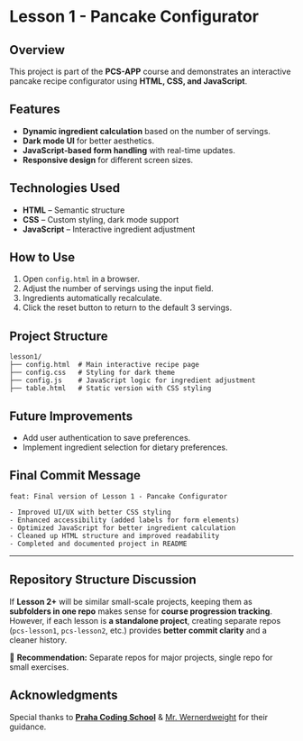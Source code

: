 # Lesson 1 - Pancake Configurator

## Overview
This project is part of the **PCS-APP** course and demonstrates an interactive pancake recipe configurator using **HTML, CSS, and JavaScript**.

## Features
- **Dynamic ingredient calculation** based on the number of servings.
- **Dark mode UI** for better aesthetics.
- **JavaScript-based form handling** with real-time updates.
- **Responsive design** for different screen sizes.

## Technologies Used
- **HTML** – Semantic structure
- **CSS** – Custom styling, dark mode support
- **JavaScript** – Interactive ingredient adjustment

## How to Use
1. Open `config.html` in a browser.
2. Adjust the number of servings using the input field.
3. Ingredients automatically recalculate.
4. Click the reset button to return to the default 3 servings.

## Project Structure
```
lesson1/
├── config.html  # Main interactive recipe page
├── config.css   # Styling for dark theme
├── config.js    # JavaScript logic for ingredient adjustment
├── table.html   # Static version with CSS styling
```

## Future Improvements
- Add user authentication to save preferences.
- Implement ingredient selection for dietary preferences.

## Final Commit Message
```
feat: Final version of Lesson 1 - Pancake Configurator

- Improved UI/UX with better CSS styling
- Enhanced accessibility (added labels for form elements)
- Optimized JavaScript for better ingredient calculation
- Cleaned up HTML structure and improved readability
- Completed and documented project in README
```

---

## Repository Structure Discussion
If **Lesson 2+** will be similar small-scale projects, keeping them as **subfolders in one repo** makes sense for **course progression tracking**. However, if each lesson is **a standalone project**, creating separate repos (`pcs-lesson1`, `pcs-lesson2`, etc.) provides **better commit clarity** and a cleaner history.

🔹 **Recommendation:** Separate repos for major projects, single repo for small exercises.

## **Acknowledgments**
Special thanks to [**Praha Coding School**](https://prahacoding.cz/) & [Mr. Wernerdweight](https://github.com/wernerdweight) for their guidance.

